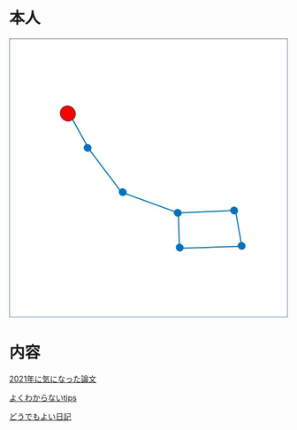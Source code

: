 # 本人
![a](asset/icon.jpg)


# 内容
[2021年に気になった論文]([PaperSearch2021]/README.md)

[よくわからないtips]([Tips]/README.md)

[どうでもよい日記]([Statement]/README.md)